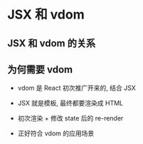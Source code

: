# JSX 和 vdom

## JSX 和 vdom 的关系

## 为何需要 vdom

- vdom 是 React 初次推广开来的, 结合 JSX

- JSX 就是模板, 最终都要渲染成 HTML

- 初次渲染 + 修改 state 后的 re-render

- 正好符合 vdom 的应用场景
